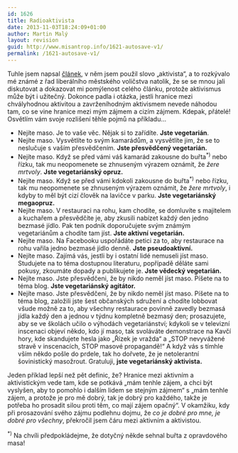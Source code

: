 ```yaml
---
id: 1626
title: Radioaktivista
date: 2013-11-03T18:24:09+01:00
author: Martin Malý
layout: revision
guid: http://www.misantrop.info/1621-autosave-v1/
permalink: /1621-autosave-v1/
---
```

Tuhle jsem napsal [článek](http://www.misantrop.info/v-zemi-kde-neni-politika/), v něm jsem použil slovo &#8222;aktivista&#8220;, a to rozkývalo mé známé z řad liberálního městského voličstva natolik, že se se mnou jali diskutovat a dokazovat mi pomýlenost celého článku, protože aktivismus může být i užitečný. Dokonce padla i otázka, jestli hranice mezi chvályhodnou aktivitou a zavrženíhodným aktivismem nevede náhodou tam, co se vine hranice mezi mým zájmem a cizím zájmem. Kdepak, přátelé! Osvětlím vám svoje rozlišení těhle pojmů na příkladu&#8230;

<!--more-->

  * Nejíte maso. Je to vaše věc. Nějak si to zařídíte. **Jste vegetarián**.
  * Nejíte maso. Vysvětlíte to svým kamarádům, a vysvětlíte jim, že se to neslučuje s vaším přesvědčením. **Jste přesvědčený vegetarián.**
  * Nejíte maso. Když se před vámi váš kamarád zakousne do buřta<sup>*)</sup> nebo řízku, tak mu neopomenete se zhnuseným výrazem oznámit, že _žere mrtvoly_. **Jste vegetariánský opruz.**
  * Nejíte maso. Když se před vámi kdokoli zakousne do buřta<sup>*)</sup> nebo řízku, tak mu neopomenete se zhnuseným výrazem oznámit, že _žere mrtvoly_, i kdyby to měl být cizí člověk na lavičce v parku. **Jste vegetariánský megaopruz.**
  * Nejíte maso. V restauraci na rohu, kam chodíte, se domluvíte s majitelem a kuchařem a přesvědčíte je, aby zkusili nabízet každý den jedno bezmasé jídlo. Pak ten podnik doporučujete svým známým vegetariánům a chodíte tam jíst. **Jste aktivní vegetarián.**
  * Nejíte maso. Na Facebooku uspořádáte petici za to, aby restaurace na rohu vařila jedno bezmasé jídlo denně. **Jste pseudoaktivní.**
  * Nejíte maso. Zajímá vás, jestli by i ostatní lidé nemuseli jíst maso. Studujete na to téma dostupnou literaturu, popřípadě děláte sami pokusy, zkoumáte dopady a publikujete je. **Jste vědecký vegetarián.**
  * Nejíte maso. Jste přesvědčeni, že by nikdo neměl jíst maso. Píšete na to téma blog. **Jste vegetariánský agitátor.**
  * Nejíte maso. Jste přesvědčeni, že by nikdo neměl jíst maso. Píšete na to téma blog, založili jste šest občanských sdružení a chodíte lobbovat všude možně za to, aby všechny restaurace povinně zavedly bezmasá jídla každý den a jednou v týdnu kompletně bezmasý den; prosazujete, aby se ve školách učilo o výhodách vegetariánství; kdykoli se v televizní inscenaci objeví někdo, kdo jí maso, tak svoláváte demonstrace na Kavčí hory, kde skandujete hesla jako &#8222;Řízek je vražda&#8220; a &#8222;STOP nevyvážené stravě v inscenacích, STOP masové propagandě!&#8220; A když vás s tímhle vším někdo pošle do prdele, tak ho dořvete, že je netolerantní šovinistický masožrout. Gratuluji, **jste vegetariánský aktivista.**

Jeden příklad lepší než pět definic, že? Hranice mezi aktivním a aktivistickým vede tam, kde se potkává &#8222;mám tenhle zájem, a chci být vyslyšen, aby to pomohlo i dalším lidem se stejným zájmem&#8220; s &#8222;mám tenhle zájem, a protože je pro mě dobrý, tak je dobrý pro každého, takže je potřeba ho prosadit silou proti těm, co mají zájem opačný&#8220;. V okamžiku, kdy při prosazování svého zájmu podlehnu dojmu, že _co je dobré pro mne, je dobré pro všechny_, překročil jsem čáru mezi aktivním a aktivistou.

<sup>*)</sup> Na chvíli předpokládejme, že dotyčný někde sehnal buřta z opravdového masa!